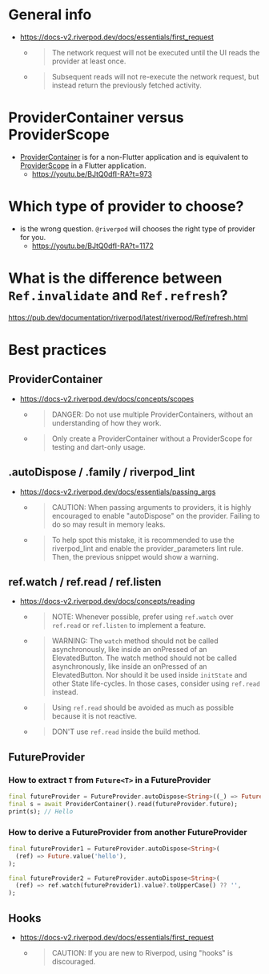 # General info
- https://docs-v2.riverpod.dev/docs/essentials/first_request
  - > The network request will not be executed until the UI reads the provider at least once.
  - > Subsequent reads will not re-execute the network request, but instead return the previously fetched activity.

# ProviderContainer versus ProviderScope
- [ProviderContainer](https://pub.dev/documentation/riverpod/latest/riverpod/ProviderContainer-class.html) is for a non-Flutter application and is equivalent to [ProviderScope](https://pub.dev/documentation/flutter_riverpod/latest/flutter_riverpod/ProviderScope-class.html) in a Flutter application.
  - https://youtu.be/BJtQ0dfI-RA?t=973

# Which type of provider to choose?
- is the wrong question. `@riverpod` will chooses the right type of provider for you.
  - https://youtu.be/BJtQ0dfI-RA?t=1172

# What is the difference between `Ref.invalidate` and `Ref.refresh`?
https://pub.dev/documentation/riverpod/latest/riverpod/Ref/refresh.html

# Best practices
## ProviderContainer
- https://docs-v2.riverpod.dev/docs/concepts/scopes
  - > DANGER: Do not use multiple ProviderContainers, without an understanding of how they work.
  - > Only create a ProviderContainer without a ProviderScope for testing and dart-only usage.
## .autoDispose / .family / riverpod_lint
- https://docs-v2.riverpod.dev/docs/essentials/passing_args
  - > CAUTION: When passing arguments to providers, it is highly encouraged to enable "autoDispose" on the provider. Failing to do so may result in memory leaks.
  - > To help spot this mistake, it is recommended to use the riverpod_lint and enable the provider_parameters lint rule. Then, the previous snippet would show a warning.
## ref.watch / ref.read / ref.listen
- https://docs-v2.riverpod.dev/docs/concepts/reading
  - > NOTE: Whenever possible, prefer using `ref.watch` over `ref.read` or `ref.listen` to implement a feature.
  - > WARNING: The `watch` method should not be called asynchronously, like inside an onPressed of an ElevatedButton. The watch method should not be called asynchronously, like inside an onPressed of an ElevatedButton. Nor should it be used inside `initState` and other State life-cycles. In those cases, consider using `ref.read` instead.
  - > Using `ref.read` should be avoided as much as possible because it is not reactive.
  - > DON'T use `ref.read` inside the build method.

## FutureProvider
### How to extract `T` from `Future<T>` in a FutureProvider
```dart
final futureProvider = FutureProvider.autoDispose<String>((_) => Future.value('Hello'));
final s = await ProviderContainer().read(futureProvider.future);
print(s); // Hello
```

### How to derive a FutureProvider from another FutureProvider
```dart
final futureProvider1 = FutureProvider.autoDispose<String>(
  (ref) => Future.value('hello'),
);

final futureProvider2 = FutureProvider.autoDispose<String>(
  (ref) => ref.watch(futureProvider1).value?.toUpperCase() ?? '',
);
```

## Hooks
- https://docs-v2.riverpod.dev/docs/essentials/first_request
  - > CAUTION: If you are new to Riverpod, using "hooks" is discouraged.
